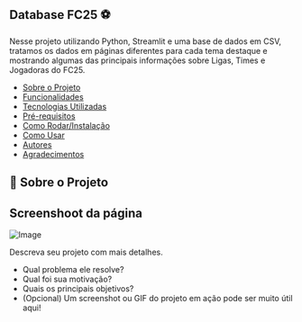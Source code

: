 ## Database FC25 ⚽

Nesse projeto utilizando Python, Streamlit e uma base de dados em CSV, tratamos os dados em páginas diferentes para cada tema destaque e mostrando algumas das principais informações sobre Ligas, Times e Jogadoras do FC25.

* [Sobre o Projeto](#sobre-o-projeto)
* [Funcionalidades](#funcionalidades)
* [Tecnologias Utilizadas](#tecnologias-utilizadas)
* [Pré-requisitos](#pré-requisitos)
* [Como Rodar/Instalação](#como-rodarinstalação)
* [Como Usar](#como-usar)
* [Autores](#autores)
* [Agradecimentos](#agradecimentos)

## 🧐 Sobre o Projeto

## Screenshoot da página
![Image](https://github.com/user-attachments/assets/5a9d4b52-e80e-4381-9d60-6fc8203bb16d)

Descreva seu projeto com mais detalhes.
* Qual problema ele resolve?
* Qual foi sua motivação?
* Quais os principais objetivos?
* (Opcional) Um screenshot ou GIF do projeto em ação pode ser muito útil aqui!
